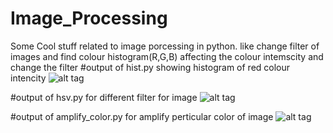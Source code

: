 # Image_Processing
Some Cool stuff related to image porcessing in python. like change filter of images and find colour histogram(R,G,B)
affecting the colour intemscity and change the filter
#output of hist.py showing histogram of red colour intencity
![alt tag](https://user-images.githubusercontent.com/25060629/36355356-f101dfae-1507-11e8-89e5-69d28cfa368a.jpg)


#output of hsv.py for different filter for image
![alt tag](https://user-images.githubusercontent.com/25060629/36355528-b594c05a-150a-11e8-9a44-702acf5ab9b9.jpg)


#output of amplify_color.py for amplify perticular color of image
![alt tag](https://user-images.githubusercontent.com/25060629/36355558-12630f44-150b-11e8-8fd2-924924d67e0a.jpg)
